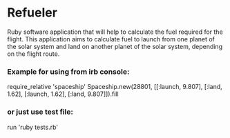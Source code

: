 # Refueler
Ruby software application that will help to calculate the fuel required for the flight. This application aims to calculate fuel to launch from one planet of the solar system and land on another planet of the solar system, depending on the flight route.

### Example for using from irb console:

require_relative 'spaceship'
Spaceship.new(28801, [[:launch, 9.807], [:land, 1.62], [:launch, 1.62], [:land, 9.807]]).fill

### or just use test file:

run 'ruby tests.rb'
